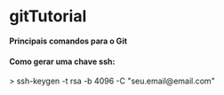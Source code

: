 # gitTutorial
<strong>Principais comandos para o Git</strong>

<h4>Como gerar uma chave ssh:</h4>
 > ssh-keygen -t rsa -b 4096 -C "seu.email@email.com"


